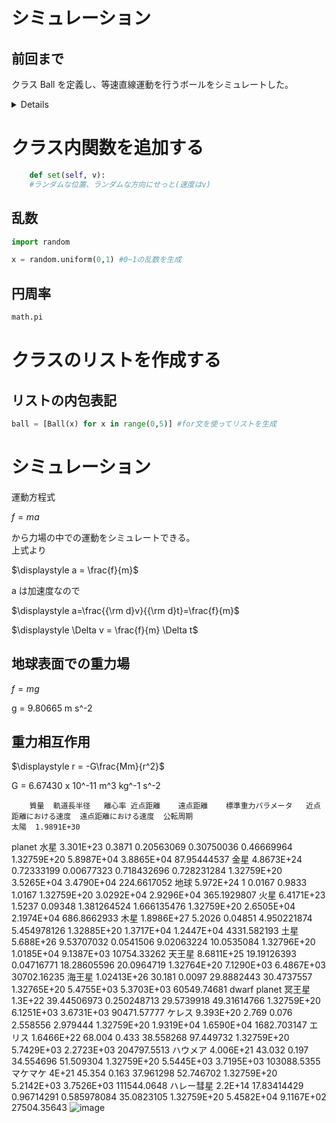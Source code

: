 # シミュレーション

## 前回まで
クラス Ball を定義し、等速直線運動を行うボールをシミュレートした。

<details>

```.py
import pygame #モジュールpygameの読み込み
import sys
import math
import time #時間を扱うためのモジュール
import random
from pygame.locals import *

r_scale = 0.01 # m/pixel
t_scale = 0.01 # s/frame

pygame.init() #pygameモジュールの初期化
screen = pygame.display.set_mode((800,800)) #ウィンドウの表示
font1 = pygame.font.SysFont("PlemolJP", 50) #フォントを指定

width = screen.get_width()
height = screen.get_height()
gxcenter = width/2.0
gycenter = width/2.0

#シミュレーション座標→画面座標
def xtogx(x):
    gx = x/r_scale+gxcenter
    return(gx)

def ytogy(y):
    gy = -y/r_scale+gycenter
    return(gy)

def rtogr(r):
    gr = r/r_scale
    return(gr)

#画面座標→シミュレーション座標
def gxtox(gx):
    x = r_scale*(gx-gxcenter)
    return(x)

def gytoy(gy):
    y = -r_scale*(gy-gycenter)
    return(y)

def grtor(gr):
    r = r_scale*gr
    return(r)

gt = 0.0
def showtime(unit):
    global gt
    if unit=="s":
        timestr = str(gt)
        timestr = "%1.4f %s" % (gt, unit)
    if unit=="day":
        timestr = str(gt/86400.0)

    text1 = font1.render(timestr, True, (255,255,255))
    screen.blit(text1, (10,10))
    gt += t_scale
    

#粒子のクラスの定義
class Ball:

    #初期処理
    def __init__(self, id):
        #インスタンスの保持するデータ
        self.id = id
        self.x = 0.0
        self.y = 0.0
        self.vx = 1.0
        self.vy = 1.0
        self.r = 0.2
        self.m = 0.2
        self.color = (255,255,255)
    def move(self):
        self.x += self.vx*t_scale
        self.y += self.vy*t_scale
    def show(self):
        pygame.draw.circle(screen, self.color, (xtogx(self.x), ytogy(self.y)), rtogr(self.r))

        
    #class Ball おわり

ball = Ball(0)
#t = 0
while True: #無限ループ
    screen.fill((0,0,0)) #黒で塗りつぶす

    showtime("s")
    ball.move()
    ball.show()
    #pygame.draw.circle(screen, (255,255,255), ctogc((0,0)), 20)
    pygame.display.update() #画面を更新

    #time.sleep(0.5)

    #プログラムの終了処理
    for event in pygame.event.get(): #pygameからくるイベントを順に取り出す
        if event.type == QUIT: #もしイベントがQUITなら
            pygame.image.save(screen,"tokei.png") #画面をpngファイルとしてセーブ
            pygame.quit() #pygameモジュールの終了
            sys.exit() #プログラムの強制終了
```
</details>

# クラス内関数を追加する

```.py
    def set(self, v):
    #ランダムな位置、ランダムな方向にせっと(速度はv)
```

## 乱数
```.py
import random

x = random.uniform(0,1) #0~1の乱数を生成
```

## 円周率
```.py
math.pi
```

# クラスのリストを作成する

## リストの内包表記
```.py
ball = [Ball(x) for x in range(0,5)] #for文を使ってリストを生成
```

# シミュレーション

運動方程式  

$\displaystyle f=ma$  

から力場の中での運動をシミュレートできる。  
上式より  

$\displaystyle a = \frac{f}{m}$  

a は加速度なので  

$\displaystyle a=\frac{{\rm d}v}{{\rm d}t}=\frac{f}{m}$  

$\displaystyle \Delta v = \frac{f}{m} \Delta t$

## 地球表面での重力場
$f = mg$  

g = 9.80665 m s^-2

## 重力相互作用
$\displaystyle r = -G\frac{Mm}{r^2}$  

G = 6.67430 x 10^-11 m^3 kg^-1 s^-2

		質量	軌道長半径	離心率	近点距離	遠点距離	標準重力パラメータ	近点距離における速度	遠点距離における速度	公転周期
	太陽	1.9891E+30								
planet	水星	3.301E+23	0.3871	0.20563069	0.30750036	0.46669964	1.32759E+20	5.8987E+04	3.8865E+04	87.95444537
	金星	4.8673E+24	0.72333199	0.00677323	0.718432696	0.728231284	1.32759E+20	3.5265E+04	3.4790E+04	224.6617052
	地球	5.972E+24	1	0.0167	0.9833	1.0167	1.32759E+20	3.0292E+04	2.9296E+04	365.1929807
	火星	6.4171E+23	1.5237	0.09348	1.381264524	1.666135476	1.32759E+20	2.6505E+04	2.1974E+04	686.8662933
	木星	1.8986E+27	5.2026	0.04851	4.950221874	5.454978126	1.32885E+20	1.3717E+04	1.2447E+04	4331.582193
	土星	5.688E+26	9.53707032	0.0541506	9.02063224	10.0535084	1.32796E+20	1.0185E+04	9.1387E+03	10754.33262
	天王星	8.6811E+25	19.19126393	0.04716771	18.28605596	20.0964719	1.32764E+20	7.1290E+03	6.4867E+03	30702.16235
	海王星	1.02413E+26	30.181	0.0097	29.8882443	30.4737557	1.32765E+20	5.4755E+03	5.3703E+03	60549.74681
dwarf planet	冥王星	1.3E+22	39.44506973	0.250248713	29.5739918	49.31614766	1.32759E+20	6.1251E+03	3.6731E+03	90471.57777
	ケレス	9.393E+20	2.769	0.076	2.558556	2.979444	1.32759E+20	1.9319E+04	1.6590E+04	1682.703147
	エリス	1.6466E+22	68.004	0.433	38.558268	97.449732	1.32759E+20	5.7429E+03	2.2723E+03	204797.5513
	ハウメア	4.006E+21	43.032	0.197	34.554696	51.509304	1.32759E+20	5.5445E+03	3.7195E+03	103088.5355
	マケマケ	4E+21	45.354	0.163	37.961298	52.746702	1.32759E+20	5.2142E+03	3.7526E+03	111544.0648
	ハレー彗星	2.2E+14	17.83414429	0.96714291	0.585978084	35.0823105	1.32759E+20	5.4582E+04	9.1167E+02	27504.35643
![image](https://github.com/user-attachments/assets/f8223bd3-7a8f-41b6-8f45-b4c08cf98e0f)





